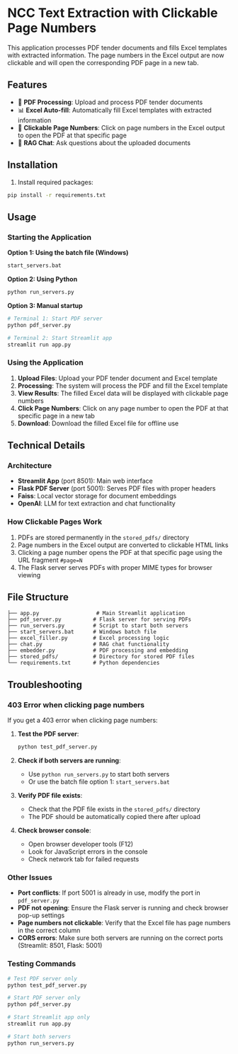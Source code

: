 # NCC Text Extraction with Clickable Page Numbers

This application processes PDF tender documents and fills Excel templates with extracted information. The page numbers in the Excel output are now clickable and will open the corresponding PDF page in a new tab.

## Features

- 📄 **PDF Processing**: Upload and process PDF tender documents
- 📊 **Excel Auto-fill**: Automatically fill Excel templates with extracted information
- 🔗 **Clickable Page Numbers**: Click on page numbers in the Excel output to open the PDF at that specific page
- 💬 **RAG Chat**: Ask questions about the uploaded documents

## Installation

1. Install required packages:
```bash
pip install -r requirements.txt
```

## Usage

### Starting the Application

**Option 1: Using the batch file (Windows)**
```bash
start_servers.bat
```

**Option 2: Using Python**
```bash
python run_servers.py
```

**Option 3: Manual startup**
```bash
# Terminal 1: Start PDF server
python pdf_server.py

# Terminal 2: Start Streamlit app
streamlit run app.py
```

### Using the Application

1. **Upload Files**: Upload your PDF tender document and Excel template
2. **Processing**: The system will process the PDF and fill the Excel template
3. **View Results**: The filled Excel data will be displayed with clickable page numbers
4. **Click Page Numbers**: Click on any page number to open the PDF at that specific page in a new tab
5. **Download**: Download the filled Excel file for offline use

## Technical Details

### Architecture
- **Streamlit App** (port 8501): Main web interface
- **Flask PDF Server** (port 5001): Serves PDF files with proper headers
- **Faiss**: Local vector storage for document embeddings
- **OpenAI**: LLM for text extraction and chat functionality

### How Clickable Pages Work
1. PDFs are stored permanently in the `stored_pdfs/` directory
2. Page numbers in the Excel output are converted to clickable HTML links
3. Clicking a page number opens the PDF at that specific page using the URL fragment `#page=N`
4. The Flask server serves PDFs with proper MIME types for browser viewing

## File Structure
```
├── app.py                  # Main Streamlit application
├── pdf_server.py          # Flask server for serving PDFs
├── run_servers.py         # Script to start both servers
├── start_servers.bat      # Windows batch file
├── excel_filler.py        # Excel processing logic
├── chat.py                # RAG chat functionality
├── embedder.py            # PDF processing and embedding
├── stored_pdfs/           # Directory for stored PDF files
└── requirements.txt       # Python dependencies
```

## Troubleshooting

### 403 Error when clicking page numbers
If you get a 403 error when clicking page numbers:

1. **Test the PDF server**:
   ```bash
   python test_pdf_server.py
   ```

2. **Check if both servers are running**:
   - Use `python run_servers.py` to start both servers
   - Or use the batch file option 1: `start_servers.bat`

3. **Verify PDF file exists**:
   - Check that the PDF file exists in the `stored_pdfs/` directory
   - The PDF should be automatically copied there after upload

4. **Check browser console**:
   - Open browser developer tools (F12)
   - Look for JavaScript errors in the console
   - Check network tab for failed requests

### Other Issues

- **Port conflicts**: If port 5001 is already in use, modify the port in `pdf_server.py`
- **PDF not opening**: Ensure the Flask server is running and check browser pop-up settings
- **Page numbers not clickable**: Verify that the Excel file has page numbers in the correct column
- **CORS errors**: Make sure both servers are running on the correct ports (Streamlit: 8501, Flask: 5001)

### Testing Commands

```bash
# Test PDF server only
python test_pdf_server.py

# Start PDF server only
python pdf_server.py

# Start Streamlit app only
streamlit run app.py

# Start both servers
python run_servers.py
``` 